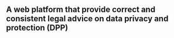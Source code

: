 
## A web platform that provide correct and consistent legal advice on data privacy and protection (DPP)

